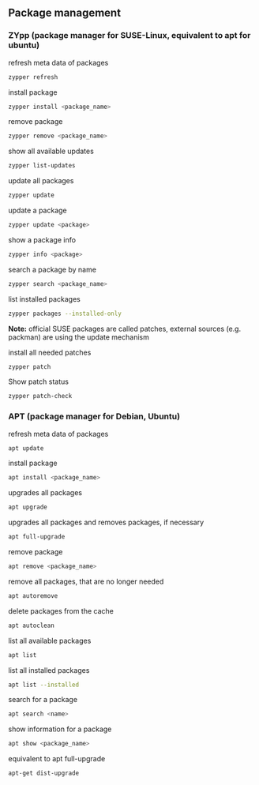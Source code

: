 ## Package management

### ZYpp (package manager for SUSE-Linux, equivalent to apt for ubuntu)

refresh meta data of packages
```bash
zypper refresh
```

install package
```bash
zypper install <package_name>
```

remove package
```bash
zypper remove <package_name>
```

show all available updates
```bash
zypper list-updates
```

update all packages
```bash
zypper update
```

update a package
```bash
zypper update <package>
```

show a package info
```bash
zypper info <package>
```

search a package by name
```bash
zypper search <package_name>
```

list installed packages
```bash
zypper packages --installed-only
```

**Note:** official SUSE packages are called patches, external sources (e.g. packman) are using the update mechanism

install all needed patches	
```bash
zypper patch
```

Show patch status	
```bash
zypper patch-check
```


### APT (package manager for Debian, Ubuntu)

refresh meta data of packages
```bash
apt update
```

install package
```bash
apt install <package_name>
```

upgrades all packages
```bash
apt upgrade
```

upgrades all packages and removes packages, if necessary
```bash
apt full-upgrade
```

remove package
```bash
apt remove <package_name>
```

remove all packages, that are no longer needed
```bash
apt autoremove
```

delete packages from the cache
```bash
apt autoclean
```

list all available packages
```bash
apt list
```

list all installed packages
```bash
apt list --installed
```

search for a package
```bash
apt search <name>
```

show information for a package
```bash
apt show <package_name>
```

equivalent to apt full-upgrade
```bash
apt-get dist-upgrade
```
